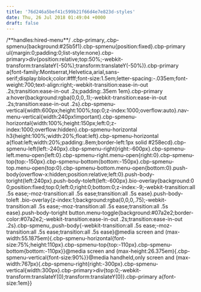 ```yaml
---
title: '76d246a5bef41c599b21f66d4e7e823d-styles'
date: Thu, 26 Jul 2018 01:49:04 +0000
draft: false
---
```


/\*\*handles:hired-menu\*\*/ .cbp-primary,.cbp-spmenu{background:#25b5f1}.cbp-spmenu{position:fixed}.cbp-primary ul{margin:0;padding:0;list-style:none}.cbp-primary>div{position:relative;top:50%;-webkit-transform:translateY(-50%);transform:translateY(-50%)}.cbp-primary a{font-family:Montserrat,Helvetica,arial,sans-serif;display:block;color:#fff;font-size:1.5em;letter-spacing:-.035em;font-weight:700;text-align:right;-webkit-transition:ease-in-out .2s;transition:ease-in-out .2s;padding:.35em 1em}.cbp-primary a:hover{background:rgba(0,0,0,.1);-webkit-transition:ease-in-out .2s;transition:ease-in-out .2s}.cbp-spmenu-vertical{width:600px;height:100%;top:0;z-index:1000;overflow:auto}.nav-menu-vertical{width:240px!important}.cbp-spmenu-horizontal{width:100%;height:150px;left:0;z-index:1000;overflow:hidden}.cbp-spmenu-horizontal h3{height:100%;width:20%;float:left}.cbp-spmenu-horizontal a{float:left;width:20%;padding:.8em;border-left:1px solid #258ecd}.cbp-spmenu-left{left:-240px}.cbp-spmenu-right{right:-600px}.cbp-spmenu-left.menu-open{left:0}.cbp-spmenu-right.menu-open{right:0}.cbp-spmenu-top{top:-150px}.cbp-spmenu-bottom{bottom:-150px}.cbp-spmenu-top.menu-open{top:0}.cbp-spmenu-bottom.menu-open{bottom:0}.push-body{overflow-x:hidden;position:relative;left:0}.push-body-toright{left:240px}.push-body-toleft{left:-600px}.bio-overlay{background:0 0;position:fixed;top:0;left:0;right:0;bottom:0;z-index:-9;-webkit-transition:all .5s ease;-moz-transition:all .5s ease;transition:all .5s ease}.push-body-toleft .bio-overlay{z-index:1;background:rgba(0,0,0,.75);-webkit-transition:all .5s ease;-moz-transition:all .5s ease;transition:all .5s ease}.push-body-toright button.menu-toggle{background:#07a2e2;border-color:#07a2e2;-webkit-transition:ease-in-out .2s;transition:ease-in-out .2s}.cbp-spmenu,.push-body{-webkit-transition:all .5s ease;-moz-transition:all .5s ease;transition:all .5s ease}@media screen and (max-width:55.1875em){.cbp-spmenu-horizontal{font-size:75%;height:110px}.cbp-spmenu-top{top:-110px}.cbp-spmenu-bottom{bottom:-110px}}@media screen and (max-height:26.375em){.cbp-spmenu-vertical{font-size:90%}}@media handheld,only screen and (max-width:767px){.cbp-spmenu-right{right:-300px}.cbp-spmenu-vertical{width:300px}.cbp-primary>div{top:0;-webkit-transform:translateY(0);transform:translateY(0)}.cbp-primary a{font-size:1em}}